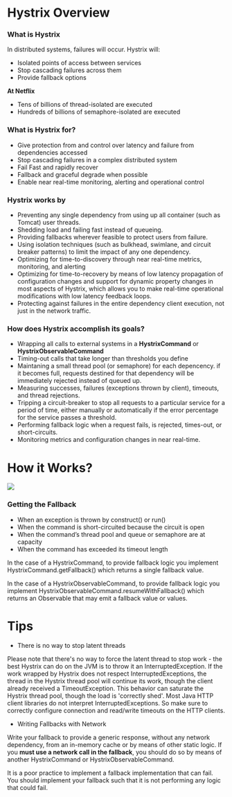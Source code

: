 # Hystrix Overview

### What is Hystrix

In distributed systems, failures will occur. Hystrix will:

- Isolated points of access between services
- Stop cascading failures across them
- Provide fallback options

**At Netflix**

- Tens of billions of thread-isolated are executed
- Hundreds of billions of semaphore-isolated are executed

### What is Hystrix for?

- Give protection from and control over latency and failure from dependencies accessed
- Stop cascading failures in a complex distributed system
- Fail Fast and rapidly recover
- Fallback and graceful degrade when possible
- Enable near real-time monitoring, alerting and operational control

### Hystrix works by

- Preventing any single dependency from using up all container (such as Tomcat) user threads.
- Shedding load and failing fast instead of queueing.
- Providing fallbacks wherever feasible to protect users from failure.
- Using isolation techniques (such as bulkhead, swimlane, and circuit breaker patterns) to limit the impact of any one dependency.
- Optimizing for time-to-discovery through near real-time metrics, monitoring, and alerting
- Optimizing for time-to-recovery by means of low latency propagation of configuration changes and support for dynamic property changes in most aspects of Hystrix, which allows you to make real-time operational modifications with low latency feedback loops.
- Protecting against failures in the entire dependency client execution, not just in the network traffic.

### How does Hystrix accomplish its goals?

- Wrapping all calls to external systems in a **HystrixCommand** or **HystrixObservableCommand**
- Timing-out calls that take longer than thresholds you define
- Maintaning a small thread pool (or semaphore) for each depencency. if it becomes full, requests destined for that dependency will be immediately rejected instead of queued up.
- Measuring successes, failures (exceptions thrown by client), timeouts, and thread rejections.
- Tripping a circuit-breaker to stop all requests to a particular service for a period of time, either manually or automatically if the error percentage for the service passes a threshold.
- Performing fallback logic when a request fails, is rejected, times-out, or short-circuits.
- Monitoring metrics and configuration changes in near real-time.

# How it Works?

![](https://raw.githubusercontent.com/wiki/Netflix/Hystrix/images/hystrix-return-flow.png)

### Getting the Fallback

- When an exception is thrown by construct() or run()
- When the command is short-circuited because the circuit is open
- When the command’s thread pool and queue or semaphore are at capacity
- When the command has exceeded its timeout length

In the case of a HystrixCommand, to provide fallback logic you implement HystrixCommand.getFallback() which returns a single fallback value.

In the case of a HystrixObservableCommand, to provide fallback logic you implement HystrixObservableCommand.resumeWithFallback() which returns an Observable that may emit a fallback value or values.

# Tips

- There is no way to stop latent threads

Please note that there's no way to force the latent thread to stop work - the best Hystrix can do on the JVM is to throw it an InterruptedException. If the work wrapped by Hystrix does not respect InterruptedExceptions, the thread in the Hystrix thread pool will continue its work, though the client already received a TimeoutException. This behavior can saturate the Hystrix thread pool, though the load is 'correctly shed'. Most Java HTTP client libraries do not interpret InterruptedExceptions. So make sure to correctly configure connection and read/write timeouts on the HTTP clients.

- Writing Fallbacks with Network

Write your fallback to provide a generic response, without any network dependency, from an in-memory cache or by means of other static logic. If you **must use a network call in the fallback**, you should do so by means of another HystrixCommand or HystrixObservableCommand.

It is a poor practice to implement a fallback implementation that can fail. You should implement your fallback such that it is not performing any logic that could fail.
